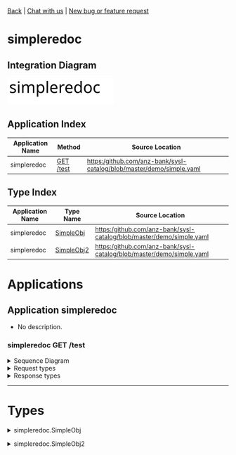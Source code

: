 

[Back](../README.md) | [Chat with us](https://anzoss.slack.com/messages/sysl-catalog/) | [New bug or feature request](https://github.com/anz-bank/sysl-catalog/issues/new)


# simpleredoc

## Integration Diagram
![](integration.svg)







## Application Index
| Application Name | Method | Source Location |
----|----|----
simpleredoc | [GET /test](#simpleredoc-GETtest) | [https:/github.com/anz-bank/sysl-catalog/blob/master/demo/simple.yaml](https:/github.com/anz-bank/sysl-catalog/blob/master/demo/simple.yaml)|  

## Type Index


| Application Name | Type Name | Source Location |
|----|----|----|
| simpleredoc | [SimpleObj](#simpleredoc.SimpleObj) | [https:/github.com/anz-bank/sysl-catalog/blob/master/demo/simple.yaml](https:/github.com/anz-bank/sysl-catalog/blob/master/demo/simple.yaml)|
| simpleredoc | [SimpleObj2](#simpleredoc.SimpleObj2) | [https:/github.com/anz-bank/sysl-catalog/blob/master/demo/simple.yaml](https:/github.com/anz-bank/sysl-catalog/blob/master/demo/simple.yaml)|






# Applications





## Application simpleredoc



- No description.










### <a name=simpleredoc-GETtest></a>simpleredoc GET /test


<details>
<summary>Sequence Diagram</summary>

![](simpleredoc/gettest.svg)
</details>

<details>
<summary>Request types</summary>



<span style="color:grey">No Request types</span>







</details>

<details>
<summary>Response types</summary>






![](simpleredoc/simpleobj.svg)




</details>

---




# Types









<a name=simpleredoc.SimpleObj></a><details>
<summary>simpleredoc.SimpleObj</summary>

### simpleredoc.SimpleObj



![](simpleredoc/simpleobjsimple.svg)

[Full Diagram](simpleredoc/simpleobj.svg)

#### Fields

| Field name | Type | Description |
|----|----|----|
| name | string | |



</details>

<a name=simpleredoc.SimpleObj2></a><details>
<summary>simpleredoc.SimpleObj2</summary>

### simpleredoc.SimpleObj2



![](simpleredoc/simpleobj2simple.svg)

[Full Diagram](simpleredoc/simpleobj2.svg)

#### Fields

| Field name | Type | Description |
|----|----|----|
| name | SimpleObj | |



</details>



<div class="footer">

